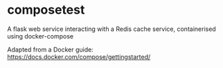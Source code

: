 # composetest
A flask web service interacting with a Redis cache service, containerised using docker-compose 

Adapted from a Docker guide:
https://docs.docker.com/compose/gettingstarted/
